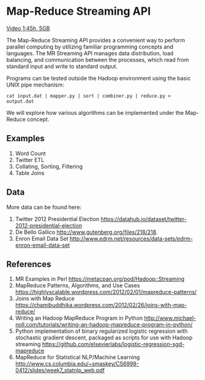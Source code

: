# Map-Reduce Streaming API

[Video 1:45h, 5GB](https://drive.google.com/open?id=0Bwz6tnAHP9BHbEs4SHhpTDNQODA)

The Map-Reduce Streaming API provides a convenient way to perform parallel computing by utilizing familiar programming concepts and languages. The MR Streaming API manages data distribution, load balancing, and communication between the processes, which read from standard input and write to standard output.

Programs can be tested outside the Hadoop environment using the basic UNIX pipe mechanism:

`cat input.dat | mapper.py | sort | combiner.py | reduce.py > output.dat`

We will explore how various algorithms can be implemented under the Map-Reduce concept.


## Examples
1. Word Count
2. Twitter ETL
3. Collating, Sorting, Filtering
4. Table Joins




## Data
More data can be found here:
1. Twitter 2012 Presidential Election https://datahub.io/dataset/twitter-2012-presidential-election
2. De Bello Gallico http://www.gutenberg.org/files/218/218.
3. Enron Email Data Set http://www.edrm.net/resources/data-sets/edrm-enron-email-data-set




## References
1. MR Examples in Perl https://metacpan.org/pod/Hadoop::Streaming
2. MapReduce Patterns, Algorithms, and Use Cases https://highlyscalable.wordpress.com/2012/02/01/mapreduce-patterns/
3. Joins with Map Reduce https://chamibuddhika.wordpress.com/2012/02/26/joins-with-map-reduce/
4. Writing an Hadoop MapReduce Program in Python http://www.michael-noll.com/tutorials/writing-an-hadoop-mapreduce-program-in-python/
5. Python implementation of binary regularized logistic regression with stochastic gradient descent, packaged as scripts for use with Hadoop streaming https://github.com/elsevierlabs/logistic-regression-sgd-mapreduce
6. MapReduce for Statistical NLP/Machine Learning http://www.cs.columbia.edu/~smaskey/CS6998-0412/slides/week7_statnlp_web.pdf
